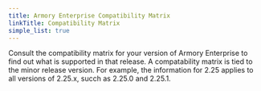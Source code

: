 ```yaml
---
title: Armory Enterprise Compatibility Matrix
linkTitle: Compatibility Matrix
simple_list: true
---
```


Consult the compatibility matrix for your version of Armory Enterprise to find out what is supported in that release. A compatability matrix is tied to the minor release version. For example, the information for 2.25 applies to all versions of 2.25.x, succh as 2.25.0 and 2.25.1.